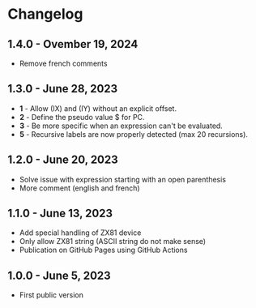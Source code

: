 # Changelog

## 1.4.0 - Ovember 19, 2024

* Remove french comments


## 1.3.0 - June 28, 2023

* **1** - Allow (IX) and (IY) without an explicit offset. 
* **2** - Define the pseudo value $ for PC.
* **3** - Be more specific when an expression can't be evaluated.
* **5** - Recursive labels are now properly detected (max 20 recursions).

## 1.2.0 - June 20, 2023

* Solve issue with expression starting with an open parenthesis
* More comment (english and french)

## 1.1.0 - June 13, 2023

* Add special handling of ZX81 device
* Only allow ZX81 string (ASCII string do not make sense)
* Publication on GitHub Pages using GitHub Actions

## 1.0.0 - June 5, 2023

* First public version



